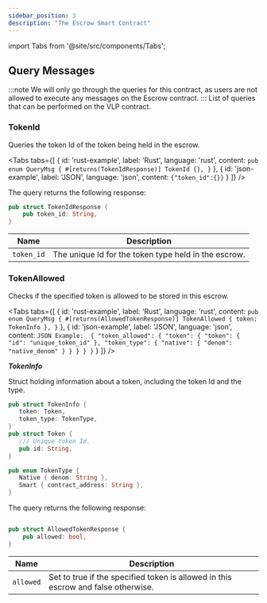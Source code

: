 ```yaml
---
sidebar_position: 3
description: "The Escrow Smart Contract"
---
```

import Tabs from '@site/src/components/Tabs';

## Query Messages 
:::note
We will only go through the queries for this contract, as users are not allowed to execute any messages on the Escrow contract.
:::
List of queries that can be performed on the VLP contract.

### TokenId
Queries the token Id of the token being held in the escrow.

<Tabs tabs={[
{
id: 'rust-example',
label: 'Rust',
language: 'rust',
content: `
pub enum QueryMsg {
    #[returns(TokenIdResponse)]
    TokenId {},
}
`
},
{
id: 'json-example',
label: 'JSON',
language: 'json',
content: `
{"token_id":{}}
`
}
]} />

The query returns the following response:

```rust
pub struct TokenIdResponse {
    pub token_id: String,
}
```
| Name          | Description                       |
|---------------|-----------------------------------|
| `token_id`       | The unique Id for the token type held in the escrow.|

### TokenAllowed

Checks if the specified token is allowed to be stored in this escrow.

<Tabs tabs={[
{
id: 'rust-example',
label: 'Rust',
language: 'rust',
content: `
pub enum QueryMsg {
    #[returns(AllowedTokenResponse)]
    TokenAllowed { token: TokenInfo },
}
`
},
{
id: 'json-example',
label: 'JSON',
language: 'json',
content: `
JSON Example: 
{
  "token_allowed": {
    "token": {
      "token": {
        "id": "unique_token_id"
      },
      "token_type": {
        "native": {
          "denom": "native_denom"
        }
      }
    }
  }
}
`
}
]} />
&nbsp;

***TokenInfo***

 Struct holding information about a token, including the token Id and the type.

 ```rust
 pub struct TokenInfo {
    token: Token,
    token_type: TokenType,
}
pub struct Token {
    /// Unique token Id.
    pub id: String,
}

pub enum TokenType {
    Native { denom: String },
    Smart { contract_address: String },
}
```
The query returns the following response:

```rust

pub struct AllowedTokenResponse {
    pub allowed: bool,
}
```
| Name          | Description                       |
|---------------|-----------------------------------|
| `allowed`       | Set to true if the specified token is allowed in this escrow and false otherwise. |